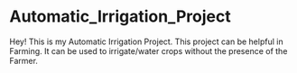 # Automatic_Irrigation_Project
Hey! This is my Automatic Irrigation Project. This project can be helpful in Farming. It can be used to irrigate/water crops without the presence of the Farmer. 
